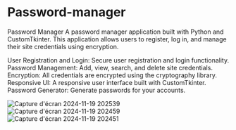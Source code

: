 # Password-manager
Password Manager
A password manager application built with Python and CustomTkinter. This application allows users to register, log in, and manage their site credentials using encryption.

User Registration and Login: Secure user registration and login functionality.
Password Management: Add, view, search, and delete site credentials.
Encryption: All credentials are encrypted using the cryptography library.
Responsive UI: A responsive user interface built with CustomTkinter.
Password Generator: Generate passwords for your accounts.

![Capture d'écran 2024-11-19 202539](https://github.com/user-attachments/assets/b50f3085-1e31-4265-a8ff-f7ef2f0ca6da)
![Capture d'écran 2024-11-19 202459](https://github.com/user-attachments/assets/997dabad-e394-42e0-af63-3985155e5df4)
![Capture d'écran 2024-11-19 202451](https://github.com/user-attachments/assets/d4cbf8b0-0696-47e5-baa8-7729dde0ecdb)
